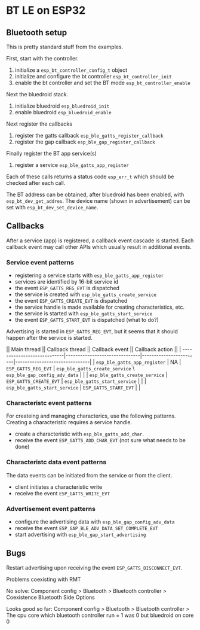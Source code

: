 # BT LE on ESP32

## Bluetooth setup

This is pretty standard stuff from the examples.

First, start with the controller.

1. initialize a ``esp_bt_controller_config_t`` object
2. initialize and configure the bt controller ``esp_bt_controller_init``
3. enable the bt controller and set the BT mode ``esp_bt_controller_enable``

Next the bluedroid stack.

1. initialize bluedroid ``esp_bluedroid_init``
2. enable bluedroid ``esp_bluedroid_enable``

Next register the callbacks

1. register the gatts callback ``esp_ble_gatts_register_callback``
2. register the gap callback ``esp_ble_gap_register_callback``

Finally register the BT app service(s)

1. register a service ``esp_ble_gatts_app_register``

Each of these calls returns a status code ``esp_err_t`` which should be checked after each call.

The BT address can be obtained, after bluedroid has been enabled, with ``esp_bt_dev_get_addres``.
The device name (shown in advertisement) can be set with ``esp_bt_dev_set_device_name``.

## Callbacks

After a service (app) is registered, a callback event cascade is started.
Each callback event may call other APIs which usually result in additional events.

### Service event patterns

- registering a service starts with ``esp_ble_gatts_app_register``
- services are identified by 16-bit service id
- the event ``ESP_GATTS_REG_EVT`` is dispatched
- the service is created with ``esp_ble_gatts_create_service``
- the event ``ESP_GATTS_CREATE_EVT`` is dispatched
- the service handle is made available for creating characteristics, etc.
- the service is started with ``esp_ble_gatts_start_service``
- the event ``ESP_GATTS_START_EVT`` is dispatched (what to do?)

Advertising is started in ``ESP_GATTS_REG_EVT``, but it seems that it should happen after the service
is started.



|| Main thread                || Callback thread              || Callback event        || Callback action              ||
| ----------------------------|-------------------------------|------------------------|-------------------------------|
| ``esp_ble_gatts_app_register`` | NA                            | ``ESP_GATTS_REG_EVT``   | ``esp_ble_gatts_create_service`` \\
                                                                                         ``esp_ble_gap_config_adv_data``  |
|                             | ``esp_ble_gatts_create_service`` | ``ESP_GATTS_CREATE_EVT`` | ``esp_ble_gatts_start_service`` |
|                             | ``esp_ble_gatts_start_service``  | ``ESP_GATTS_START_EVT``  |                               |

### Characteristc event patterns
For createing and managing characterics, use the following patterns.
Creating a characteristic requires a service handle.

- create a characteristic with ``esp_ble_gatts_add_char``.
- receive the event ``ESP_GATTS_ADD_CHAR_EVT`` (not sure what needs to be done)

### Characteristc data event patterns
The data events can be initiated from the service or from the client.

- client initiates a characteristic write
- receive the event ``ESP_GATTS_WRITE_EVT``

### Advertisement event patterns

- configure the advertising data with ``esp_ble_gap_config_adv_data``
- receive the event ``ESP_GAP_BLE_ADV_DATA_SET_COMPLETE_EVT``
- start advertising with ``esp_ble_gap_start_advertising``

## Bugs
Restart advertising upon receiving the event ``ESP_GATTS_DISCONNECT_EVT``.

Problems coexisting with RMT

No solve:
Component config > Bluetooth > Bluetooth controller > Coexistence Bluetooth Side Options

Looks good so far:
Component config > Bluetooth > Bluetooth controller > The cpu core which bluetooth controller run = 1
was 0
but bluedroid on core 0







